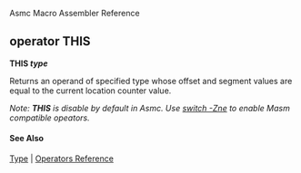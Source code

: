 Asmc Macro Assembler Reference

## operator THIS

**THIS _type_**

Returns an operand of specified type whose offset and segment values are equal to the current location counter value.

_Note: **THIS** is disable by default in Asmc. Use [switch -Zne](../command/option-zne.md) to enable Masm compatible opeators._

#### See Also

[Type](type.md) | [Operators Reference](readme.md)

